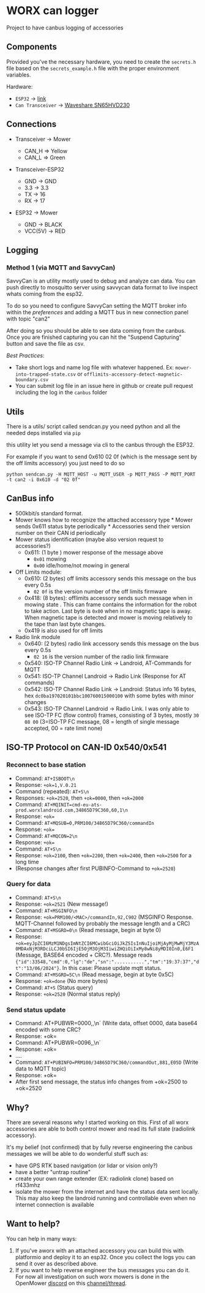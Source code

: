 # WORX can logger

Project to have canbus logging of accessories 

## Components

Provided you've the necessary hardware, you need to create the `secrets.h` file based on the `secrets_example.h` file with the proper environment variables.

Hardware:

* `ESP32` -> [link](https://amzn.to/3pe0XVP)
* `Can Transceiver` -> [Waveshare SN65HVD230](https://www.banggood.com/Waveshare-SN65HVD230-CAN-Bus-Module-Communication-CAN-Bus-Transceiver-Development-Board-p-1693712.html?rmmds=myorder&cur_warehouse=CN)

## Connections

  * Transceiver -> Mower
  
    * CAN_H => Yellow
    * CAN_L => Green
  
  * Transceiver-ESP32

    * GND -> GND
    * 3.3 -> 3.3
    * TX -> 16
    * RX -> 17
  
  * ESP32 -> Mower

    * GND -> BLACK
    * VCC(5V) -> RED

## Logging

### Method 1 (via MQTT and SavvyCan)

SavvyCan is an utility mostly used to debug and analyze can data. You can push directly to mosquitto server using savvycan data format to live inspect whats coming from the esp32.

To do so you need to configure SavvyCan setting the MQTT broker info within the *preferences* and adding a MQTT bus in new connection panel with topic "can2"

After doing so you should be able to see data coming from the canbus. Once you are finished capturing you can hit the "Suspend Capturing" button and save the file as csv. 

*Best Practices*:

  * Take short logs and name log file with whatever happened. Ex: `mower-into-trapped-state.csv` or `offlimits-accessory-detect-magnetic-boundary.csv`
  * You can submit log file in an issue here in github or create pull request including the log in the `canbus` folder


## Utils

There is a utils/ script called sendcan.py you need python and all the needed deps installed via `pip`

this utility let you send a message via cli to the canbus through the ESP32. 

For example if you want to send 0x610 02 0f (which is the message sent by the off limits accessory) you just need to do so

```
python sendcan.py -H MQTT_HOST -u MQTT_USER -p MQTT_PASS -P MQTT_PORT -t can2 -i 0x610 -d "02 0f"
```
## CanBus info

  * 500kbit/s standard format.
  * Mower knows how to recognize the attached accessory type
        * Mower sends 0x611 status byte periodically
        * Accessories send their version number on their CAN id periodically 
  * Mower status identification (maybe also version request to accessories?)
    * 0x611: (1 byte ) mower response of the message above
        * `0x01` mowing
        * `0x00` idle/home/not mowing in general
  * Off Limits module:
    * 0x610: (2 bytes) off limits accessory sends this message on the bus every 0.5s
        * `02 0f` is the version number of the off limits firmware
    * 0x418: (8 bytes): offlimits accessory sends such message when in mowing state . This can frame contains the information for the robot to take action. Last byte is `0x00` when in no magnetic tape is away. When magnetic tape is detected and mower is moving relatively to the tape than last byte changes.
    * 0x419 is also used for off limits
  * Radio link module
    * 0x640: (2 bytes) radio link accessory sends this message on the bus every 0.5s
        * `02 16` is the version number of the radio link firmware
    * 0x540: ISO-TP Channel Radio Link -> Landroid, AT-Commands for MQTT
    * 0x541: ISO-TP Channel Landroid -> Radio Link (Response for AT commands)
    * 0x542: ISO-TP Channel Radio Link -> Landroid: Status info 16 bytes, hex `dc0ba197020101bbc100760015000100` with some bytes with minor changes
    * 0x543: ISO-TP Channel Landroid -> Radio Link. I was only able to see ISO-TP FC (flow control) frames, consisting of 3 bytes, mostly `30 08 00` (3=ISO-TP FC message, 08 = length of single message accepted, 00 = rate limit none)

## ISO-TP Protocol on CAN-ID 0x540/0x541

### Reconnect to base station
* Command: `AT+ISBOOT\n`
* Response: `+ok=1,V.0.21`
* Command (repeated): `AT+S\n`
* Responses: `+ok=2520`, then `+ok=0000`, then `+ok=2000`
* Command: `AT+MQINIT=cmd-eu-ats-prod.worxlandroid.com,34865D79C360,60,1\n`
* Response: `+ok=`
* Command: `AT+MQSUB=0,PRM100/34865D79C360/commandIn`
* Response: `+ok=`
* Command: `AT+MQCON=2\n`
* Response: `+ok=`
* Command: `AT+S\n`
* Response: `+ok=2100`, then `+ok=2200`, then `+ok=2400`, then `+ok=2500` for a long time
* (Response changes after first PUBINFO-Command to `+ok=2520`)

### Query for data
* Command: `AT+S\n`
* Response: `+ok=2521` (New message!)
* Command: `AT+MSGINFO\n`
* Response: `+ok=PRM100/<MAC>/commandIn,92,C902` (MSGINFO Response. MQTT-Channel followed by probably the message length and a CRC)
* Command: `AT+MSGRD=0\n` (Read message, begin at byte 0)
* Response: `+ok=eyJpZCI6MzM1NDgsImNtZCI6MCwibGciOiJkZSIsInNuIjoiMjAyMjMwMjY3MzA0MDAxNjM3RDciLCJ0bSI6IjE5OjM3OjM3IiwiZHQiOiIxMy8wNi8yMDI0In0,E6F1` (Message, BASE64 encoded + CRC?). Message reads `{"id":33548,"cmd":0,"lg":"de","sn":"...........","tm":"19:37:37","dt":"13/06/2024"}`. In this case: Please update mqtt status.
* Command: `AT+MSGRD=5C\n` (Read message, begin at byte 0x5C)
* Response: `+ok=done` (No more bytes)
* Command: `AT+S` (Status query)
* Response: `+ok=2520` (Normal status reply)

### Send status update        
* Command: AT+PUBWR=0000,<base64-data>,<CRC>\n` (Write data, offset 0000, data base64 encoded with some CRC?
* Response: +ok=
* Command: AT+PUBWR=0096,<base64-data>,<CRC>\n`
* Response: +ok=
* ....
* Command: `AT+PUBINFO=PRM100/34865D79C360/commandOut,881,E05D` (Write data to MQTT topic)
* Response: +ok=
* After first send message, the status info changes from +ok=2500 to +ok=2520




## Why?
  
There are several reasons why I started working on this. First of all worx accessories are able to both control mower and read its full state (radiolink accessory). 

It's my belief (not confirmed) that by fully reverse engineering the canbus messages we will be able to do wonderful stuff such as:

  * have GPS RTK based navigation (or lidar or vision only?)
  * have a better "untrap routine"
  * create your own range extender (EX: radiolink clone) based on rf433mhz 
  * isolate the mower from the internet and have the status data sent locally. This may also keep the landroid running and controllable even when no internet connection is available

## Want to help?

You can help in many ways:

  1. If you've  aworx with an attached accessory you can build this with platformio and deploy it to an esp32. Once you collect the logs you can send it over as described above.
  2. If you want to help reverse engineer the bus messages you can do it. For now all investigation on such worx mowers is done in the OpenMower [discord](https://discord.gg/jE7QNaSxW7) on this  [channel/thread](https://discord.com/channels/958476543846412329/966633787133947914).


